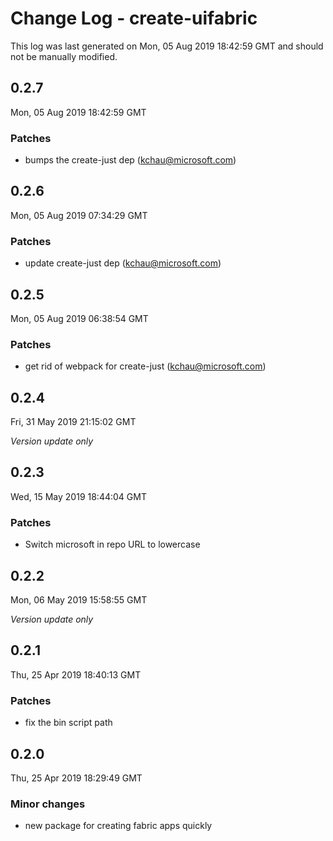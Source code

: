 # Change Log - create-uifabric

This log was last generated on Mon, 05 Aug 2019 18:42:59 GMT and should not be manually modified.

## 0.2.7
Mon, 05 Aug 2019 18:42:59 GMT

### Patches

- bumps the create-just dep (kchau@microsoft.com)

## 0.2.6
Mon, 05 Aug 2019 07:34:29 GMT

### Patches

- update create-just dep (kchau@microsoft.com)

## 0.2.5
Mon, 05 Aug 2019 06:38:54 GMT

### Patches

- get rid of webpack for create-just (kchau@microsoft.com)

## 0.2.4
Fri, 31 May 2019 21:15:02 GMT

*Version update only*

## 0.2.3
Wed, 15 May 2019 18:44:04 GMT

### Patches

- Switch microsoft in repo URL to lowercase

## 0.2.2
Mon, 06 May 2019 15:58:55 GMT

*Version update only*

## 0.2.1
Thu, 25 Apr 2019 18:40:13 GMT

### Patches

- fix the bin script path

## 0.2.0
Thu, 25 Apr 2019 18:29:49 GMT

### Minor changes

- new package for creating fabric apps quickly

